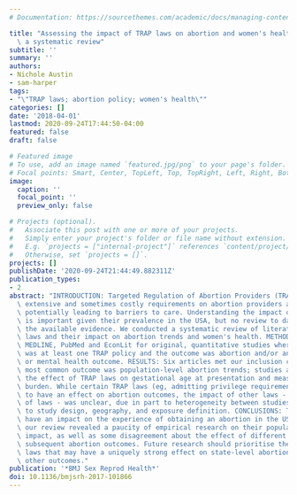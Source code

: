 ```yaml
---
# Documentation: https://sourcethemes.com/academic/docs/managing-content/

title: "Assessing the impact of TRAP laws on abortion and women's health in the USA:\
  \ a systematic review"
subtitle: ''
summary: ''
authors:
- Nichole Austin
- sam-harper
tags:
- "\"TRAP laws; abortion policy; women's health\""
categories: []
date: '2018-04-01'
lastmod: 2020-09-24T17:44:50-04:00
featured: false
draft: false

# Featured image
# To use, add an image named `featured.jpg/png` to your page's folder.
# Focal points: Smart, Center, TopLeft, Top, TopRight, Left, Right, BottomLeft, Bottom, BottomRight.
image:
  caption: ''
  focal_point: ''
  preview_only: false

# Projects (optional).
#   Associate this post with one or more of your projects.
#   Simply enter your project's folder or file name without extension.
#   E.g. `projects = ["internal-project"]` references `content/project/deep-learning/index.md`.
#   Otherwise, set `projects = []`.
projects: []
publishDate: '2020-09-24T21:44:49.882311Z'
publication_types:
- 2
abstract: "INTRODUCTION: Targeted Regulation of Abortion Providers (TRAP) laws impose\
  \ extensive and sometimes costly requirements on abortion providers and facilities,\
  \ potentially leading to barriers to care. Understanding the impact of these laws\
  \ is important given their prevalence in the USA, but no review to date has summarised\
  \ the available evidence. We conducted a systematic review of literature on TRAP\
  \ laws and their impact on abortion trends and women's health. METHODS: We searched\
  \ MEDLINE, PubMed and EconLit for original, quantitative studies where the exposure\
  \ was at least one TRAP policy and the outcome was abortion and/or any women's physical\
  \ or mental health outcome. RESULTS: Six articles met our inclusion criteria. The\
  \ most common outcome was population-level abortion trends; studies also assessed\
  \ the effect of TRAP laws on gestational age at presentation and measures of self-perceived\
  \ burden. While certain TRAP laws (eg, admitting privilege requirements) appeared\
  \ to have an effect on abortion outcomes, the impact of other laws - or combinations\
  \ of laws - was unclear, due in part to heterogeneity between studies with respect\
  \ to study design, geography, and exposure definition. CONCLUSIONS: TRAP laws may\
  \ have an impact on the experience of obtaining an abortion in the USA. However,\
  \ our review revealed a paucity of empirical research on their population and individual-level\
  \ impact, as well as some disagreement about the effect of different TRAP laws on\
  \ subsequent abortion outcomes. Future research should prioritise the specific TRAP\
  \ laws that may have a uniquely strong effect on state-level abortion rates and\
  \ other outcomes."
publication: '*BMJ Sex Reprod Health*'
doi: 10.1136/bmjsrh-2017-101866
---
```

